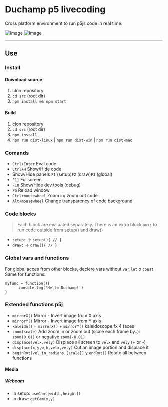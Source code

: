 # Duchamp p5 livecoding

Cross platform environment to run p5js code in real time.

![Image](http://andressenn.com/duchamp-lc/captura2.jpg)
![Image](http://andressenn.com/duchamp-lc/captura.jpg)

----

## Use

### Install

#### Download source

1. clon repository
2. `cd src` (root dir)
3. `npm install && npm start`

#### Build

1. clon repository
2. `cd src` (root dir)
3. `npm install`
4. `npm run dist-linux` |  `npm run dist-win` | `npm run dist-mac`

### Comands

- `Ctrl+Enter` Eval code
- `Ctrl+H` Show/Hide code
- Show/Hide panels `F1` (setup)`F2` (draw)`F3` (global)
- `F11` Fullscreen
- `F10` Show/Hide dev tools (debug)
- `F5` Reload window
- `Ctrl+mousewheel` Zoom in/ zoom out code
- `Alt+mousewheel` Change transparency of code background


### Code blocks

>Each block are evaluated separately. There is an extra block `aux:` to run code outside from setup() and draw()

- `setup:` -> `setup(){ // }`
- `draw:` -> `draw(){ // }`

### Global vars and functions

For global acces from other blocks, declere vars without `var`,`let` o `const`
Same for functions:
~~~
myfunc = function(){
      console.log('Hello Duchamp!')
}
~~~

### Extended functions p5j

- `mirrorX()` Mirror - Invert image from X axis
- `mirrorY()` Mirror - Invert image from Y axis
- `kaleido()` = `mirrorX()` + `mirrorY()` kaleidoscope fx 4 faces
- `zoom(scale)` Add zoom in or zoom out (scale each frame by..): `zoom(0.01)` or negative `zoom(-0.01)`
- `displace(velx,vely)` Displace all screen to `velx` and `vely` (+ or -)
- `displace(x,y,w,h,velx,vely)` Cut an image portion and displace it
- `beginRot(vel_in_radians,[scale])` y `endRot()` Rotate all between functions

#### Media

##### Webcam

- In setup: `useCam([width,height])`
- In draw: `getCam(x,y)`
